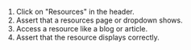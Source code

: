 1. Click on "Resources" in the header.
2. Assert that a resources page or dropdown shows.
3. Access a resource like a blog or article.
4. Assert that the resource displays correctly.